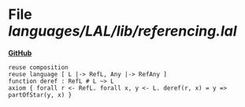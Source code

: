 # File _languages/LAL/lib/referencing.lal_
**[GitHub](https://github.com/softlang/yas/blob/master/languages/LAL/lib/referencing.lal)**
```
reuse composition
reuse language [ L |-> RefL, Any |-> RefAny ]
function deref : RefL # L ~> L
axiom { forall r <- RefL. forall x, y <- L. deref(r, x) = y => partOfStar(y, x) }
```
